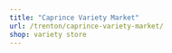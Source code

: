 ```yaml
---
title: "Caprince Variety Market"
url: /trenton/caprince-variety-market/
shop: variety store
---
```

